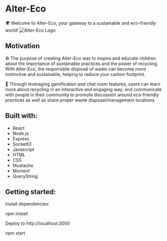 # Alter-Eco

🌍 Welcome to Alter-Eco, your gateway to a sustainable and eco-friendly world!
![Alter-Eco Logo](/img/favicon.png)


## Motivation
♻️ The purpose of creating Alter-Eco was to inspire and educate children about the importance of sustainable practices and the power of recycling. With Alter-Eco, the responsible disposal of waste can become more instinctive and sustainable, helping to reduce your carbon footprint. 

🌱 Through leveraging gamification and chat room features, users can learn more about recycling in an interactive and engaging way, and communicate with people in their community to promote discussion around eco-friendly practices as well as share proper waste disposal/management locations. 

## Built with: 
* React
* Node.js
* Express
* SocketIO
* Javascript
* HTML
* CSS
* Mustache
* Moment
* QueryString

## Getting started: 

Install dependencies: 

npm install

Deploy to http://localhost:3000

npm start
